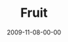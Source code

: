 ---
layout: message
category: message
series: "The Garden"
title: "Fruit"
date: 2009-11-08-00-00
message_id: 589
audio: "http://s3.amazonaws.com/crossroads-media/messages/audio/TheGarden5.mp3"
audio-duration: "38:48"
program: "http://s3.amazonaws.com/crossroads-media/documents/11_07-08_09Program.pdf"
notes-description: "Brian Tome discusses how growth naturally leads to reproduction and fruit."
notes: "http://s3.amazonaws.com/crossroads-media/documents/SN_11_07-08_09.pdf"
notes-title: "Reproduction (Study Notes)"
description: "Brian Tome discusses how growth naturally leads to reproduction and fruit."
video: "http://s3.amazonaws.com/crossroads-media/messages/video/TheGarden5.mp4"
video-duration: "38:48"
video-image: "http://s3.amazonaws.com/crossroads-media/images/TheGarden5-still.jpg"
tag: 
 - fruit
 - reproduction
 - tome
 - baptism
explicit: false
---